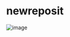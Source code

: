 # newreposit
![image](https://github.com/git8biit/newreposit/assets/167920744/3aa071ef-58dd-465f-9338-0ebb5f751366)
